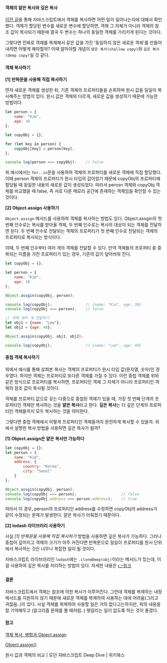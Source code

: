 #### 객체의 얕은 복사와 깊은 복사

[이전 글](https://42kim.github.io/TIL/js_objecttype/)을 통해 자바스크립트에서 객체를 복사하면 어떤 일이 일어나는지에 대해서 확인했다. 객체가 할당된 변수를 새로운 변수에 할당하면, 객체 그 자체가 아니라 객체의 참조 값이 복사되기 때문에 결국 두 변수는 하나의 동일한 객체를 가리키게 된다는 것이다.

그렇다면 진짜로 객체를 복제해서 같은 값을 가진 '동일하지 않은 새로운 객체'를 만들어내려면 어떻게 해야할까? 이때 알아야할 개념이 ```얕은 복사(shallow copy)```와 ```깊은 복사(deep copy)```일 것 같다.



#### 객체 복사하기

**[1] 반복문을 사용해 직접 복사하기**

먼저 새로운 객체를 생성한 뒤, 기존 객체의 프로퍼티들을 순회하며 원시 값을 일일이 복사해주는 방법이 있다. 원시 값은 객체와 다르게, 새로운 값을 생성하기 때문에 가능한 방법이다.

```javascript
let person = {
    name: "Kim",
    age: 30
};

let copyObj = {};

for (let key in person) {
    copyObj[key] = person[key];
};

console.log(person === copyObj);	// false
```

위 예시에서는 ```for..in```문을 사용하여 객체의 프로퍼티를 새로운 객체에 직접 할당했다. 이때 person 객체의 프로퍼티가 원시 타입의 값이었기 때문에 copyObj의 프로퍼티에 할당될 때 동일한 내용의 새로운 값이 생성되었다. 따라서 perosn 객체와 copyObj 객체를 비교했을 때 false, 즉 서로 다른 메모리 공간에 존재하는 객체임을 확인할 수 있는 것이다.



**[2] Object.assign 사용하기**

```Object.assign``` 메서드를 사용하여 객체를 복사하는 방법도 있다. Object.assgin의 첫 번째 인수로는 복사를 받아올 객체, 두 번째 인수로는 복사의 대상이 되는 객체를 전달하면 된다. 두 번째 인수로 전달되는 객체의 프로퍼티가 첫 번째 인수로 전달되는 객체의 프로퍼티로 복사되는 방식이다.

이때, 두 번째 인수부터 여러 개의 객체를 전달할 수 있다. 만약 객체들의 프로퍼티 중 중복되는 이름을 가진 프로퍼티가 있는 경우, 기존의 값이 덮어씌워 진다.

```javascript
let copyObj = {};

let person = {
    name: "Kim",
    age: 30
};

Object.assgin(copyObj, person);

console.log(copyObj);				// {name: "Kim", age: 30}
console.log(copyObj === person);	// false

// 객체 여러 개 전달하기
let obj1 = {name: "Lee"};
let obj2 = {age: 40};

Object.assgin(copyObj, obj1, obj2);

console.log(copyObj);				// {name: "Lee", age: 40}

```



#### 중첩 객체 복사하기

위에서 예시를 통해 살펴본 복사는 객체의 프로퍼티가 원시 타입 값(문자열, 숫자)인 경우였다. 하지만 객체는 프로퍼티로 또다른 객체를 가질 수 있다. 이런 중첩 객체를 위와 같은 방식으로 프로퍼티를 복사하면, 프로퍼티인 객체 그 자체가 아니라 프로퍼티인 객체의 참조 값이 복사될 것이다. 

객체를 프로퍼티 값으로 갖는 다중으로 중첩된 객체가 있을 때, 가장 첫 번째 단계의 프로퍼티인 객체만 복사하는 것을 **얕은 복사**라고 한다. **깊은 복사**는 더 깊은 단계의 프로퍼티인 객체들까지 모두 복사하는 것을 의미한다.

그렇다면 중첩 객체에서 어떻게 프로퍼티인 객체들까지 완전하게 복사할 수 있을까. 위에서 설명한 복사 방법을 사용하면 깊은 복사가 될까?



**[1] Object.assign은 얕은 복사만 가능하다**

```javascript
let copyObj = {};
let person = {
	name: "Kim",
    address: {
        country: "Korea",
        city: "Seoul"
    }
};

Object.assgin(copyObj, person);
console.log(copyObj === person);					// false
console.log(copyObj.address === person.address);	// true
```

따라서 이 경우, person의 프로퍼티인 address를 수정하면 copyObj의 address가 같이 수정되는 문제가 발생한다. 얕은 복사가 이뤄졌기 때문이다.



**[2] lodash 라이브러리 사용하기**

사실 *[1] 반복문을 사용해 직접 복사하기* 방법을 사용하면 깊은 복사가 가능하다. 그러나 중첩이 깊어지고 객체의 크기가 아주 커진다면 반복문으로 일일이 프로퍼티를 원시 단위에서 복사하는 것은 너무나 복잡한 일이 될 것이다.

자바스크립트 라이브러리인 ```lodash```에는 ```.cloneDeep(obj)```이라는 메서드가 있는데, 이걸 사용하여 깊은 복사를 처리하는 방법이 있다. 자세한 내용은 [👉링크](https://lodash.com/)



#### 결론

자바스크립트에서 객체는 참조에 의한 복사가 이루어진다. 그런데 객체를 복제하는 내장 메서드를 지원하지 않기 때문에 새로운 객체를 복제하여 사용하는 데에 어려움(그리고 귀찮음..)이 있다. 사실 객체를 복제하여 사용할 일은 거의 없다고는하지만, 위의 내용을 잘 기억해두고 (알고리즘 문제를 풀 때처럼..) 헷갈리는 일이 없도록 하는 것이 좋겠다.



#### 참고

[객체 복사, 병합과 Object.assign](https://ko.javascript.info/object-copy#ref-1073)  

[Object.assign()](https://developer.mozilla.org/ko/docs/Web/JavaScript/Reference/Global_Objects/Object/assign)  

원시 값과 객체의 비교 | 모던 자바스크립트 Deep Dive | 위키북스

